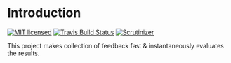 Introduction
======
[![MIT licensed](https://img.shields.io/badge/license-MIT-blue.svg)](./LICENSE) 
[![Travis Build Status](https://travis-ci.org/TheAlternativeZurich/feedback.svg?branch=master)](https://travis-ci.org/TheAlternativeZurich/feedback)
[![Scrutinizer](https://scrutinizer-ci.com/g/TheAlternativeZurich/feedback/badges/quality-score.png?b=master)](https://scrutinizer-ci.com/g/TheAlternativeZurich/feedback)

This project makes collection of feedback fast & instantaneously evaluates the results.